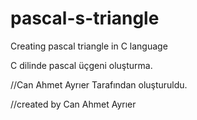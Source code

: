 # pascal-s-triangle
Creating pascal triangle in C language

C dilinde pascal üçgeni oluşturma.



//Can Ahmet Ayrıer Tarafından oluşturuldu.

//created by Can Ahmet Ayrıer
